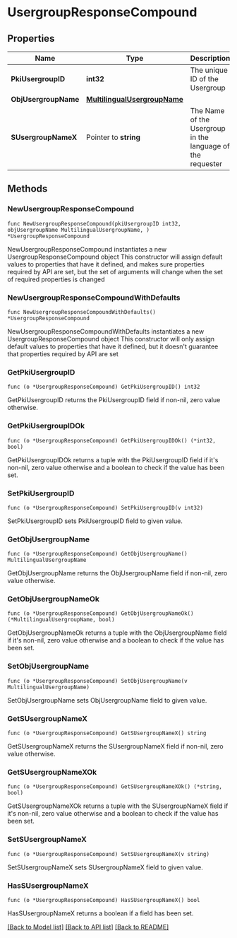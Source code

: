 # UsergroupResponseCompound

## Properties

Name | Type | Description | Notes
------------ | ------------- | ------------- | -------------
**PkiUsergroupID** | **int32** | The unique ID of the Usergroup | 
**ObjUsergroupName** | [**MultilingualUsergroupName**](MultilingualUsergroupName.md) |  | 
**SUsergroupNameX** | Pointer to **string** | The Name of the Usergroup in the language of the requester | [optional] 

## Methods

### NewUsergroupResponseCompound

`func NewUsergroupResponseCompound(pkiUsergroupID int32, objUsergroupName MultilingualUsergroupName, ) *UsergroupResponseCompound`

NewUsergroupResponseCompound instantiates a new UsergroupResponseCompound object
This constructor will assign default values to properties that have it defined,
and makes sure properties required by API are set, but the set of arguments
will change when the set of required properties is changed

### NewUsergroupResponseCompoundWithDefaults

`func NewUsergroupResponseCompoundWithDefaults() *UsergroupResponseCompound`

NewUsergroupResponseCompoundWithDefaults instantiates a new UsergroupResponseCompound object
This constructor will only assign default values to properties that have it defined,
but it doesn't guarantee that properties required by API are set

### GetPkiUsergroupID

`func (o *UsergroupResponseCompound) GetPkiUsergroupID() int32`

GetPkiUsergroupID returns the PkiUsergroupID field if non-nil, zero value otherwise.

### GetPkiUsergroupIDOk

`func (o *UsergroupResponseCompound) GetPkiUsergroupIDOk() (*int32, bool)`

GetPkiUsergroupIDOk returns a tuple with the PkiUsergroupID field if it's non-nil, zero value otherwise
and a boolean to check if the value has been set.

### SetPkiUsergroupID

`func (o *UsergroupResponseCompound) SetPkiUsergroupID(v int32)`

SetPkiUsergroupID sets PkiUsergroupID field to given value.


### GetObjUsergroupName

`func (o *UsergroupResponseCompound) GetObjUsergroupName() MultilingualUsergroupName`

GetObjUsergroupName returns the ObjUsergroupName field if non-nil, zero value otherwise.

### GetObjUsergroupNameOk

`func (o *UsergroupResponseCompound) GetObjUsergroupNameOk() (*MultilingualUsergroupName, bool)`

GetObjUsergroupNameOk returns a tuple with the ObjUsergroupName field if it's non-nil, zero value otherwise
and a boolean to check if the value has been set.

### SetObjUsergroupName

`func (o *UsergroupResponseCompound) SetObjUsergroupName(v MultilingualUsergroupName)`

SetObjUsergroupName sets ObjUsergroupName field to given value.


### GetSUsergroupNameX

`func (o *UsergroupResponseCompound) GetSUsergroupNameX() string`

GetSUsergroupNameX returns the SUsergroupNameX field if non-nil, zero value otherwise.

### GetSUsergroupNameXOk

`func (o *UsergroupResponseCompound) GetSUsergroupNameXOk() (*string, bool)`

GetSUsergroupNameXOk returns a tuple with the SUsergroupNameX field if it's non-nil, zero value otherwise
and a boolean to check if the value has been set.

### SetSUsergroupNameX

`func (o *UsergroupResponseCompound) SetSUsergroupNameX(v string)`

SetSUsergroupNameX sets SUsergroupNameX field to given value.

### HasSUsergroupNameX

`func (o *UsergroupResponseCompound) HasSUsergroupNameX() bool`

HasSUsergroupNameX returns a boolean if a field has been set.


[[Back to Model list]](../README.md#documentation-for-models) [[Back to API list]](../README.md#documentation-for-api-endpoints) [[Back to README]](../README.md)


